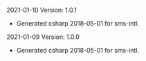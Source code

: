 2021-01-10 Version: 1.0.1
- Generated csharp 2018-05-01 for sms-intl.

2021-01-09 Version: 1.0.0
- Generated csharp 2018-05-01 for sms-intl.

